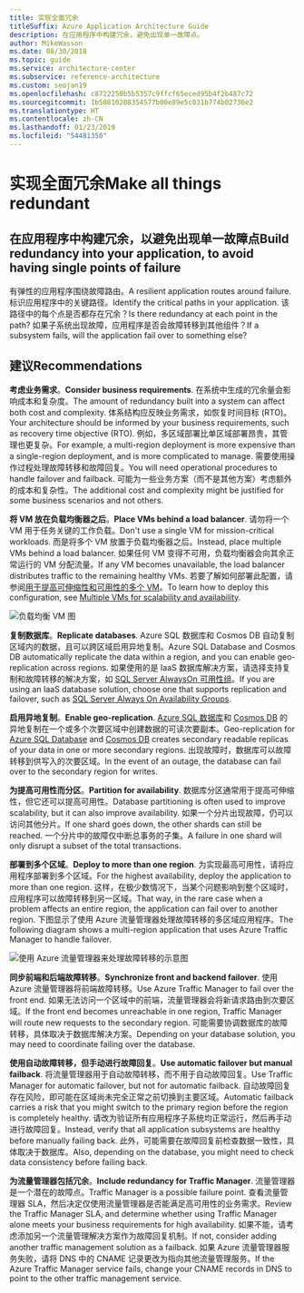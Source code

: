 ```yaml
---
title: 实现全面冗余
titleSuffix: Azure Application Architecture Guide
description: 在应用程序中构建冗余，避免出现单一故障点。
author: MikeWasson
ms.date: 08/30/2018
ms.topic: guide
ms.service: architecture-center
ms.subservice: reference-architecture
ms.custom: seojan19
ms.openlocfilehash: c8722250b5b5357c9ffcf65eced95b4f2b487c72
ms.sourcegitcommit: 1b50810208354577b00e89e5c031b774b02736e2
ms.translationtype: HT
ms.contentlocale: zh-CN
ms.lasthandoff: 01/23/2019
ms.locfileid: "54481350"
---
```

# <a name="make-all-things-redundant"></a><span data-ttu-id="90b6c-103">实现全面冗余</span><span class="sxs-lookup"><span data-stu-id="90b6c-103">Make all things redundant</span></span>

## <a name="build-redundancy-into-your-application-to-avoid-having-single-points-of-failure"></a><span data-ttu-id="90b6c-104">在应用程序中构建冗余，以避免出现单一故障点</span><span class="sxs-lookup"><span data-stu-id="90b6c-104">Build redundancy into your application, to avoid having single points of failure</span></span>

<span data-ttu-id="90b6c-105">有弹性的应用程序围绕故障路由。</span><span class="sxs-lookup"><span data-stu-id="90b6c-105">A resilient application routes around failure.</span></span> <span data-ttu-id="90b6c-106">标识应用程序中的关键路径。</span><span class="sxs-lookup"><span data-stu-id="90b6c-106">Identify the critical paths in your application.</span></span> <span data-ttu-id="90b6c-107">该路径中的每个点是否都存在冗余？</span><span class="sxs-lookup"><span data-stu-id="90b6c-107">Is there redundancy at each point in the path?</span></span> <span data-ttu-id="90b6c-108">如果子系统出现故障，应用程序是否会故障转移到其他组件？</span><span class="sxs-lookup"><span data-stu-id="90b6c-108">If a subsystem fails, will the application fail over to something else?</span></span>

## <a name="recommendations"></a><span data-ttu-id="90b6c-109">建议</span><span class="sxs-lookup"><span data-stu-id="90b6c-109">Recommendations</span></span>

<span data-ttu-id="90b6c-110">**考虑业务需求**。</span><span class="sxs-lookup"><span data-stu-id="90b6c-110">**Consider business requirements**.</span></span> <span data-ttu-id="90b6c-111">在系统中生成的冗余量会影响成本和复杂度。</span><span class="sxs-lookup"><span data-stu-id="90b6c-111">The amount of redundancy built into a system can affect both cost and complexity.</span></span> <span data-ttu-id="90b6c-112">体系结构应反映业务需求，如恢复时间目标 (RTO)。</span><span class="sxs-lookup"><span data-stu-id="90b6c-112">Your architecture should be informed by your business requirements, such as recovery time objective (RTO).</span></span> <span data-ttu-id="90b6c-113">例如，多区域部署比单区域部署昂贵，其管理也更复杂。</span><span class="sxs-lookup"><span data-stu-id="90b6c-113">For example, a multi-region deployment is more expensive than a single-region deployment, and is more complicated to manage.</span></span> <span data-ttu-id="90b6c-114">需要使用操作过程处理故障转移和故障回复。</span><span class="sxs-lookup"><span data-stu-id="90b6c-114">You will need operational procedures to handle failover and failback.</span></span> <span data-ttu-id="90b6c-115">可能为一些业务方案（而不是其他方案）考虑额外的成本和复杂性。</span><span class="sxs-lookup"><span data-stu-id="90b6c-115">The additional cost and complexity might be justified for some business scenarios and not others.</span></span>

<span data-ttu-id="90b6c-116">**将 VM 放在负载均衡器之后**。</span><span class="sxs-lookup"><span data-stu-id="90b6c-116">**Place VMs behind a load balancer**.</span></span> <span data-ttu-id="90b6c-117">请勿将一个 VM 用于任务关键的工作负载。</span><span class="sxs-lookup"><span data-stu-id="90b6c-117">Don't use a single VM for mission-critical workloads.</span></span> <span data-ttu-id="90b6c-118">而是将多个 VM 放置于负载均衡器之后。</span><span class="sxs-lookup"><span data-stu-id="90b6c-118">Instead, place multiple VMs behind a load balancer.</span></span> <span data-ttu-id="90b6c-119">如果任何 VM 变得不可用，负载均衡器会向其余正常运行的 VM 分配流量。</span><span class="sxs-lookup"><span data-stu-id="90b6c-119">If any VM becomes unavailable, the load balancer distributes traffic to the remaining healthy VMs.</span></span> <span data-ttu-id="90b6c-120">若要了解如何部署此配置，请参阅[用于提高可伸缩性和可用性的多个 VM][multi-vm-blueprint]。</span><span class="sxs-lookup"><span data-stu-id="90b6c-120">To learn how to deploy this configuration, see [Multiple VMs for scalability and availability][multi-vm-blueprint].</span></span>

![负载均衡 VM 图](./images/load-balancing.svg)

<span data-ttu-id="90b6c-122">**复制数据库**。</span><span class="sxs-lookup"><span data-stu-id="90b6c-122">**Replicate databases**.</span></span> <span data-ttu-id="90b6c-123">Azure SQL 数据库和 Cosmos DB 自动复制区域内的数据，且可以跨区域启用异地复制。</span><span class="sxs-lookup"><span data-stu-id="90b6c-123">Azure SQL Database and Cosmos DB automatically replicate the data within a region, and you can enable geo-replication across regions.</span></span> <span data-ttu-id="90b6c-124">如果使用的是 IaaS 数据库解决方案，请选择支持复制和故障转移的解决方案，如 [SQL Server AlwaysOn 可用性组][sql-always-on]。</span><span class="sxs-lookup"><span data-stu-id="90b6c-124">If you are using an IaaS database solution, choose one that supports replication and failover, such as [SQL Server Always On Availability Groups][sql-always-on].</span></span>

<span data-ttu-id="90b6c-125">**启用异地复制**。</span><span class="sxs-lookup"><span data-stu-id="90b6c-125">**Enable geo-replication**.</span></span> <span data-ttu-id="90b6c-126">[Azure SQL 数据库][sql-geo-replication]和 [Cosmos DB][cosmosdb-geo-replication] 的异地复制在一个或多个次要区域中创建数据的可读次要副本。</span><span class="sxs-lookup"><span data-stu-id="90b6c-126">Geo-replication for [Azure SQL Database][sql-geo-replication] and [Cosmos DB][cosmosdb-geo-replication] creates secondary readable replicas of your data in one or more secondary regions.</span></span> <span data-ttu-id="90b6c-127">出现故障时，数据库可以故障转移到供写入的次要区域。</span><span class="sxs-lookup"><span data-stu-id="90b6c-127">In the event of an outage, the database can fail over to the secondary region for writes.</span></span>

<span data-ttu-id="90b6c-128">**为提高可用性而分区**。</span><span class="sxs-lookup"><span data-stu-id="90b6c-128">**Partition for availability**.</span></span> <span data-ttu-id="90b6c-129">数据库分区通常用于提高可伸缩性，但它还可以提高可用性。</span><span class="sxs-lookup"><span data-stu-id="90b6c-129">Database partitioning is often used to improve scalability, but it can also improve availability.</span></span> <span data-ttu-id="90b6c-130">如果一个分片出现故障，仍可以访问其他分片。</span><span class="sxs-lookup"><span data-stu-id="90b6c-130">If one shard goes down, the other shards can still be reached.</span></span> <span data-ttu-id="90b6c-131">一个分片中的故障仅中断总事务的子集。</span><span class="sxs-lookup"><span data-stu-id="90b6c-131">A failure in one shard will only disrupt a subset of the total transactions.</span></span>

<span data-ttu-id="90b6c-132">**部署到多个区域**。</span><span class="sxs-lookup"><span data-stu-id="90b6c-132">**Deploy to more than one region**.</span></span> <span data-ttu-id="90b6c-133">为实现最高可用性，请将应用程序部署到多个区域。</span><span class="sxs-lookup"><span data-stu-id="90b6c-133">For the highest availability, deploy the application to more than one region.</span></span> <span data-ttu-id="90b6c-134">这样，在极少数情况下，当某个问题影响到整个区域时，应用程序可以故障转移到另一区域。</span><span class="sxs-lookup"><span data-stu-id="90b6c-134">That way, in the rare case when a problem affects an entire region, the application can fail over to another region.</span></span> <span data-ttu-id="90b6c-135">下图显示了使用 Azure 流量管理器处理故障转移的多区域应用程序。</span><span class="sxs-lookup"><span data-stu-id="90b6c-135">The following diagram shows a multi-region application that uses Azure Traffic Manager to handle failover.</span></span>

![使用 Azure 流量管理器来处理故障转移的示意图](./images/failover.svg)

<span data-ttu-id="90b6c-137">**同步前端和后端故障转移**。</span><span class="sxs-lookup"><span data-stu-id="90b6c-137">**Synchronize front and backend failover**.</span></span> <span data-ttu-id="90b6c-138">使用 Azure 流量管理器将前端故障转移。</span><span class="sxs-lookup"><span data-stu-id="90b6c-138">Use Azure Traffic Manager to fail over the front end.</span></span> <span data-ttu-id="90b6c-139">如果无法访问一个区域中的前端，流量管理器会将新请求路由到次要区域。</span><span class="sxs-lookup"><span data-stu-id="90b6c-139">If the front end becomes unreachable in one region, Traffic Manager will route new requests to the secondary region.</span></span> <span data-ttu-id="90b6c-140">可能需要协调数据库的故障转移，具体取决于数据库解决方案。</span><span class="sxs-lookup"><span data-stu-id="90b6c-140">Depending on your database solution, you may need to coordinate failing over the database.</span></span>

<span data-ttu-id="90b6c-141">**使用自动故障转移，但手动进行故障回复**。</span><span class="sxs-lookup"><span data-stu-id="90b6c-141">**Use automatic failover but manual failback**.</span></span> <span data-ttu-id="90b6c-142">将流量管理器用于自动故障转移，而不用于自动故障回复。</span><span class="sxs-lookup"><span data-stu-id="90b6c-142">Use Traffic Manager for automatic failover, but not for automatic failback.</span></span> <span data-ttu-id="90b6c-143">自动故障回复存在风险，即可能在区域尚未完全正常之前切换到主要区域。</span><span class="sxs-lookup"><span data-stu-id="90b6c-143">Automatic failback carries a risk that you might switch to the primary region before the region is completely healthy.</span></span> <span data-ttu-id="90b6c-144">请改为验证所有应用程序子系统均正常运行，然后再手动进行故障回复。</span><span class="sxs-lookup"><span data-stu-id="90b6c-144">Instead, verify that all application subsystems are healthy before manually failing back.</span></span> <span data-ttu-id="90b6c-145">此外，可能需要在故障回复前检查数据一致性，具体取决于数据库。</span><span class="sxs-lookup"><span data-stu-id="90b6c-145">Also, depending on the database, you might need to check data consistency before failing back.</span></span>

<span data-ttu-id="90b6c-146">**为流量管理器包括冗余**。</span><span class="sxs-lookup"><span data-stu-id="90b6c-146">**Include redundancy for Traffic Manager**.</span></span> <span data-ttu-id="90b6c-147">流量管理器是一个潜在的故障点。</span><span class="sxs-lookup"><span data-stu-id="90b6c-147">Traffic Manager is a possible failure point.</span></span> <span data-ttu-id="90b6c-148">查看流量管理器 SLA，然后决定仅使用流量管理器是否能满足高可用性的业务需求。</span><span class="sxs-lookup"><span data-stu-id="90b6c-148">Review the Traffic Manager SLA, and determine whether using Traffic Manager alone meets your business requirements for high availability.</span></span> <span data-ttu-id="90b6c-149">如果不能，请考虑添加另一个流量管理解决方案作为故障回复机制。</span><span class="sxs-lookup"><span data-stu-id="90b6c-149">If not, consider adding another traffic management solution as a failback.</span></span> <span data-ttu-id="90b6c-150">如果 Azure 流量管理器服务失败，请将 DNS 中的 CNAME 记录更改为指向其他流量管理服务。</span><span class="sxs-lookup"><span data-stu-id="90b6c-150">If the Azure Traffic Manager service fails, change your CNAME records in DNS to point to the other traffic management service.</span></span>

<!-- links -->

[multi-vm-blueprint]: ../../reference-architectures/virtual-machines-windows/multi-vm.md

[cassandra]: https://cassandra.apache.org/
[cosmosdb-geo-replication]: /azure/cosmos-db/distribute-data-globally
[sql-always-on]: https://msdn.microsoft.com/library/hh510230.aspx
[sql-geo-replication]: /azure/sql-database/sql-database-geo-replication-overview
